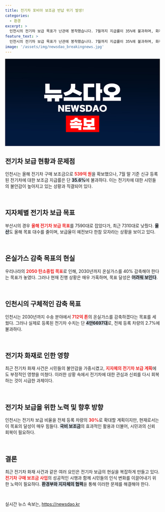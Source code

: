 ```yaml
---
title: 전기차 포비아 보조금 반납 위기 발생!
categories:
  - 환경
excerpt: >
  인천시의 전기차 보급 목표가 난관에 봉착했습니다. 7월까지 지급률이 35%에 불과하며, 화재 사고로 인한 시민들의 불안감이 전기차 구매에 악영향을 미치고 있습니다. 이 추세라면 온실가스 감축 목표 달성은 더욱 어려워질 전망입니다.
feature_text: >
  인천시의 전기차 보급 목표가 난관에 봉착했습니다. 7월까지 지급률이 35%에 불과하며, 화재 사고로 인한 시민들의 불안감이 전기차 구매에 악영향을 미치고 있습니다. 이 추세라면 온실가스 감축 목표 달성은 더욱 어려워질 전망입니다.
image: '/assets/img/newsdao_breakingnews.jpg'
---
```


<p><img src="/assets/img/newsdao_breakingnews.jpg" alt="koreaapp 속보" /></p>

<h2 data-ke-size="size26">전기차 보급 현황과 문제점</h2>

<p data-ke-size="size16"> 인천시는 올해 전기차 구매 보조금으로 <b><span style="color: #ee2323;">539억 원</span></b>을 확보했으나, 7월 말 기준 신규 등록된 전기차에 대한 보조금 지급률은 단 <b><span style="background-color: #21538527;">35.6%</span></b>에 불과하다. 이는 전기차에 대한 시민들의 불안감이 높아지고 있는 상황과 직결되어 있다. </p>

<p data-ke-size="size16">&nbsp;</p>

<h2 data-ke-size="size26">지자체별 전기차 보급 목표</h2>

<p data-ke-size="size16"> 부산시의 경우 <b><span style="color: #ee2323;">올해 전기차 보급 목표</span></b>를 7590대로 잡았다가, 최근 7310대로 낮췄다. <b><span style="background-color: #21538527;">울산</span></b>도 올해 목표 대수를 줄이며, 보급율이 예전보다 한참 모자라는 상황을 보이고 있다.</p>

<p data-ke-size="size16">&nbsp;</p>

<h2 data-ke-size="size26">온실가스 감축 목표의 현실</h2>

<p data-ke-size="size16"> 우리나라의 <b><span style="color: #ee2323;">2050 탄소중립 목표</span></b>로 인해, 2030년까지 온실가스를 40% 감축해야 한다는 목표가 놓였다. 그러나 현재 진행 상황은 매우 가혹하며, 목표 달성은 <b><span style="background-color: #21538527;">어려워 보인다</span></b>.</p>

<p data-ke-size="size16">&nbsp;</p>

<h2 data-ke-size="size26">인천시의 구체적인 감축 목표</h2>

<p data-ke-size="size16"> 인천시는 2030년까지 수송 분야에서 <b><span style="color: #ee2323;">712억 톤</span></b>의 온실가스를 감축하겠다는 목표를 세웠다. 그러나 실제로 등록된 전기차 수치는 단 <b><span style="background-color: #21538527;">4만6697대</span></b>로, 전체 등록 차량의 2.7%에 불과하다.</p>

<p data-ke-size="size16">&nbsp;</p>

<h2 data-ke-size="size26">전기차 화재로 인한 영향</h2>

<p data-ke-size="size16"> 최근 전기차 화재 사건은 시민들의 불안감을 가중시켰고, <b><span style="color: #ee2323;">지자체의 전기차 보급 계획</span></b>에도 부정적인 영향을 미쳤다. 이러한 상황 속에서 전기차에 대한 관심과 신뢰를 다시 회복하는 것이 시급한 과제이다.</p>

<p data-ke-size="size16">&nbsp;</p>

<h2 data-ke-size="size26">전기차 보급을 위한 노력 및 향후 방향</h2>

<p data-ke-size="size16"> 인천시는 전기차 보급 비율을 전체 등록 차량의 <b><span style="color: #ee2323;">30%</span></b>로 확대할 계획이지만, 현재로서는 이 목표의 달성이 매우 힘들다. <b><span style="background-color: #21538527;">국비 보조금</span></b>의 효과적인 활용과 더불어, 시민과의 신뢰 회복이 필요하다.</p>

<p data-ke-size="size16">&nbsp;</p>

<h2 data-ke-size="size26">결론</h2>

<p data-ke-size="size16"> 최근 전기차 화재 사건과 같은 여러 요인은 전기차 보급의 현실을 복잡하게 만들고 있다. <b><span style="color: #ee2323;">전기차 구매 보조금 사업</span></b>의 성공적인 시행과 함께 시민들의 인식 변화를 이끌어내기 위한 노력이 필요하다. <b><span style="background-color: #21538527;">환경부와 지자체의 협력</span></b>을 통해 이러한 문제를 해결해야 한다.</p>

<p data-ke-size="size16">&nbsp;</p>
실시간 뉴스 속보는, <a href="https://newsdao.kr" rel="dofollow">https://newsdao.kr</a>


